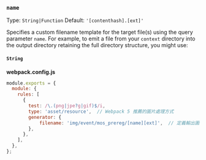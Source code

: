 ### `name`[](https://v4.webpack.js.org/loaders/file-loader/#name)

Type: `String|Function` Default: `'[contenthash].[ext]'`

Specifies a custom filename template for the target file(s) using the query parameter `name`. For example, to emit a file from your `context` directory into the output directory retaining the full directory structure, you might use:

#### `String`[](https://v4.webpack.js.org/loaders/file-loader/#string)

**webpack.config.js**

```js
module.exports = {
  module: {
    rules: [
      {
		test: /\.(png|jpe?g|gif)$/i,
		type: 'asset/resource',  // Webpack 5 推薦的圖片處理方式
		generator: {
			filename: 'img/event/mos_prereg/[name][ext]',  // 定義輸出圖片的目錄和命名
		},
      },
    ],
  },
};
```